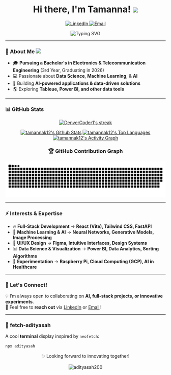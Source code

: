 <h1 align="center">Hi there, I'm Tamanna! <img src="https://raw.githubusercontent.com/MartinHeinz/MartinHeinz/master/wave.gif" width="30px"></h1>

<p align="center">
  <a href="https://www.linkedin.com/in/aditya-sah-a302ab22b" target="_blank">
    <img src="https://img.shields.io/badge/-LinkedIn-blue?style=flat&logo=linkedin&logoColor=white" alt="LinkedIn">
  </a>
  <a href="mailto:sahaditya59@gmail.com">
    <img src="https://img.shields.io/badge/-Email-D14836?style=flat&logo=gmail&logoColor=white" alt="Email">
  </a>
</p>

<p align="center">
  <img src="https://readme-typing-svg.demolab.com?font=Ysabeau+SC&pause=1000&color=00FFF&center=true&width=435&lines=Hey+there!+I+am+Aditya+;I'm+an+aspiring+software+developer+from+India" alt="Typing SVG">
</p>

---

### **🚀 About Me** <img src="https://media.giphy.com/media/mGcNjsfWAjY5AEZNw6/giphy.gif" width="50">

- 🎓 **Pursuing a Bachelor's in Electronics & Telecommunication Engineering** (3rd Year, Graduating in 2026)
- 💻 Passionate about **Data Science**, **Machine Learning**, & **AI**  
- 🚀 Building **AI-powered applications & data-driven solutions**  
- 🌎 Exploring **Tableue, Power BI, and other data tools**  

---

### **📊 GitHub Stats**
<div align="center">  
  <p>
    <a href="https://github.com/tamannak12/github-readme-streak-stats">
      <!-- Use https://streak-stats.demolab.com or self-host with your own Vercel app - visit https://git.io/streak-stats for instructions -->
      <img title="🔥 Get streak stats for your profile at git.io/streak-stats" alt="DenverCoder1's streak" src="https://github-readme-streak-stats-eight.vercel.app/?user=tamannak12&theme=monokai-metallian&hide_border=true&short_numbers=true"/>
    </a>
  </p>
  <div>
  <a href="https://github.com/anuraghazra/github-readme-stats"><img alt="tamannak12's Github Stats" src="https://github-readme-stats.vercel.app/api/?username=tamannak12&show_icons=true&include_all_commits=true&count_private=true&theme=react&hide_border=true&bg_color=1F222E&title_color=F85D7F&icon_color=F8D866" height="192px"/></a>
  <a href="https://github.com/anuraghazra/github-readme-stats"><img alt="tamannak12's Top Languages" src="https://github-readme-stats.vercel.app/api/top-langs/?username=tamannak12&langs_count=8&layout=compact&theme=react&hide_border=true&bg_color=1F222E&title_color=F85D7F&icon_color=F8D866&hide=Jupyter%20Notebook,Roff" height="192px"/></a>
    <a href="https://github.com/ashutosh00710/github-readme-activity-graph"><img alt="tamannak12's Activity Graph" src="https://github-readme-activity-graph.vercel.app/graph/?username=tamannak12&bg_color=1F222E&color=F8D866&line=F85D7F&point=FFFFFF&hide_border=true" /></a>

   </div>

### 🏆 GitHub Contribution Graph
<picture>
  <source media="(prefers-color-scheme: dark)" srcset="https://raw.githubusercontent.com/tamannak12/tamannak12/output/github-contribution-grid-snake-dark.svg">
  <img alt="snake animation" src="https://raw.githubusercontent.com/tamannak12/tamannak12/output/github-contribution-grid-snake.svg">
</picture>

</div>

---

### **⚡ Interests & Expertise**
- 🔥 **Full-Stack Development** → **React (Vite), Tailwind CSS, FastAPI**  
- 🤖 **Machine Learning & AI** → **Neural Networks, Generative Models, Image Processing**  
- 🎨 **UI/UX Design** → **Figma, Intuitive Interfaces, Design Systems**  
- 📊 **Data Science & Visualization** → **Power BI, Data Analytics, Sorting Algorithms**  
- 🔬 **Experimentation** → **Raspberry Pi, Cloud Computing (GCP), AI in Healthcare**  

---

### **📢 Let's Connect!**
💡 I’m always open to collaborating on **AI, full-stack projects, or innovative experiments**.  
📩 Feel free to **reach out** via [LinkedIn](https://www.linkedin.com/in/aditya-sah-a302ab22b) or [Email](mailto:sahaditya59@gmail.com)!  

---

### **🔗 fetch-adityasah**
A cool **terminal** display inspired by `neofetch`:

```sh
npx adityasah
```

<!---
<details>
  <summary><strong>Important Links</strong></summary>

  <ul>
    <li><a href="https://github.com/tamannak12">GitHub</a> - Check out my GitHub profile.</li>
    <li><a href="https://tamannak12.github.io/tamannak12/">Portfolio</a> - Explore my portfolio website.</li>
    <li><a href="https://www.linkedin.com/in/aditya-sah-a302ab22b">LinkedIn</a> - Connect with me on LinkedIn.</li>
    <li><a href="https://drive.google.com/file/d/17RLS3fWOPO1pLcJ4OL_bPIkq3TaZ1cxi/view?usp=drivesdk">Resume</a> - View my resume.</li>
  </ul>

</details>

Let's connect and build amazing things together!

---
## 🤝 Connect with Me

|You can find me on the following platforms:|
| :----------------------------------------------|
| [<img src="https://upload.wikimedia.org/wikipedia/commons/thumb/5/58/Instagram-Icon.png/769px-Instagram-Icon.png" width="20px" height="20px" alt="Instagram">](https://instagram.com/adityasah._?igshid=MzNlNGNkZWQ4Mg==) - Connect with me on Instagram. |
| [<img src="https://png.pngtree.com/png-vector/20221018/ourmid/pngtree-twitter-social-media-round-icon-png-image_6315985.png" width="20px" height="20px" alt="Twitter">](https://twitter.com/_Adityasah?t=2HFex72j-e-xWe7rjEo7Yw&s=08) - Follow me on Twitter. |
| [<img src="https://upload.wikimedia.org/wikipedia/commons/thumb/8/81/LinkedIn_icon.svg/768px-LinkedIn_icon.svg.png" width="20px" height="20px" alt="Blog">](https://www.linkedin.com/in/aditya-sah-a302ab22b) - Visit my LinkedIn for blog, articles, and insights. |


Feel free to reach out to me on any of these platforms. I'm always happy to connect and engage in meaningful discussions.

---

<!-- <details>
<summary><strong>📊 GitHub Statistics</strong></summary>

<div style="display: flex; justify-content: space-between;">
    <img src="https://github-readme-stats.vercel.app/api?username=tamannak12&show_icons=true&theme=radical" alt="Aditya's GitHub stats" style="width: 50%;">
    <img src="https://github-readme-stats.vercel.app/api/top-langs/?username=tamannak12&layout=donut&theme=radical" alt="Top Langs" style="width: 45%;">
</div>

</details> 


---

## 🚀 Skills

- Programming languages: Python, C++, Java
- Web technologies: HTML, CSS, React, 
- App development: XML, Kotlin
- Databases: Firebase, MySQL
- Tools: Git, GitHub, VS Code, Android Studios, Codesandbox, Figma

---

## 🔭 Projects

### [BodyMind]

- it's an healthcare application for admin and client
- Technologies used: [Android Studios:JAVA, XML]
- [Link to the project repository](https://github.com/tamannak12/BodyMind)
- [Live demo ](https://drive.google.com/file/d/1OcAhjl9fg9oh-Ipwj4SJTYDbkZ_fMzOx/view?usp=drivesdk)

### [Instagram Clone]

- made a static clone for instagram
- Technologies used: [CSS, HTML]
- [Link to the project repository](https://github.com/tamannak12/Instagram-Clone)
- [Live demo ](https://v68l9t.csb.app)

---

## 🌱 Experience

### [TCET Open-Source]

- Position: UI/UX designer
- Dates: 19/6/2023 - 18/7/2023
- Description: I was an Intern here for a period of 1 month.

---

## 📚 Education

- Degree: Bachelor of Engineering in Electronics and Telecommunication
- Institution: Thakur college of Engineering and Technology
- Year: 2023-2026

---

## 📫 Contact

- Email: sahaditya59@gmail.com
- LinkedIn: [Aditya's LinkedIn Profile](https://www.linkedin.com/in/aditya-sah-a302ab22b)
- Portfolio: [Aditya's Portfolio](https://tamannak12.github.io/tamannak12/)

Feel free to reach out to me for any inquiries or collaboration opportunities. I'm always open to new projects and challenges!
-->
<p align="center">
  ✨ Looking forward to innovating together! <br><br>
  <img src="https://komarev.com/ghpvc/?username=tamannak12&label=Profile%20views&color=ff00ff&style=plastic" alt="adityasah200"/>
</p>




